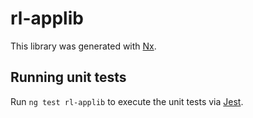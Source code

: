 # rl-applib

This library was generated with [Nx](https://nx.dev).

## Running unit tests

Run `ng test rl-applib` to execute the unit tests via [Jest](https://jestjs.io).
